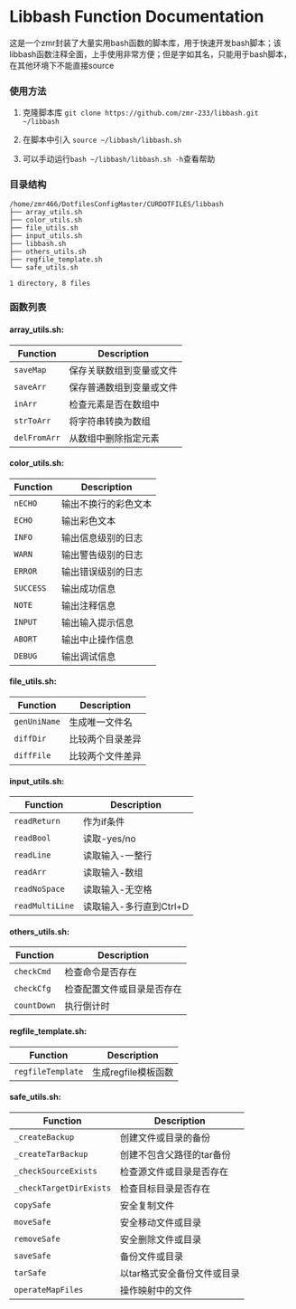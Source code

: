 # Libbash Function Documentation

这是一个zmr封装了大量实用bash函数的脚本库，用于快速开发bash脚本；该libbash函数注释全面，上手使用非常方便；但是字如其名，只能用于bash脚本，在其他环境下不能直接source

### 使用方法

1. 克隆脚本库 `git clone https://github.com/zmr-233/libbash.git ~/libbash`

2. 在脚本中引入 `source ~/libbash/libbash.sh`

3. 可以手动运行`bash ~/libbash/libbash.sh -h`查看帮助

### 目录结构

```
/home/zmr466/DotfilesConfigMaster/CURDOTFILES/libbash
├── array_utils.sh
├── color_utils.sh
├── file_utils.sh
├── input_utils.sh
├── libbash.sh
├── others_utils.sh
├── regfile_template.sh
└── safe_utils.sh

1 directory, 8 files
```

### 函数列表

#### array_utils.sh:
| Function | Description |
|----------|-------------|
| `saveMap` | 保存关联数组到变量或文件 |
| `saveArr` | 保存普通数组到变量或文件 |
| `inArr` | 检查元素是否在数组中 |
| `strToArr` | 将字符串转换为数组 |
| `delFromArr` | 从数组中删除指定元素 |

#### color_utils.sh:
| Function | Description |
|----------|-------------|
| `nECHO` | 输出不换行的彩色文本 |
| `ECHO` | 输出彩色文本 |
| `INFO` | 输出信息级别的日志 |
| `WARN` | 输出警告级别的日志 |
| `ERROR` | 输出错误级别的日志 |
| `SUCCESS` | 输出成功信息 |
| `NOTE` | 输出注释信息 |
| `INPUT` | 输出输入提示信息 |
| `ABORT` | 输出中止操作信息 |
| `DEBUG` | 输出调试信息 |

#### file_utils.sh:
| Function | Description |
|----------|-------------|
| `genUniName` | 生成唯一文件名 |
| `diffDir` | 比较两个目录差异 |
| `diffFile` | 比较两个文件差异 |

#### input_utils.sh:
| Function | Description |
|----------|-------------|
| `readReturn` | 作为if条件 |
| `readBool` | 读取-yes/no |
| `readLine` | 读取输入-一整行 |
| `readArr` | 读取输入-数组 |
| `readNoSpace` | 读取输入-无空格 |
| `readMultiLine` | 读取输入-多行直到Ctrl+D |

#### others_utils.sh:
| Function | Description |
|----------|-------------|
| `checkCmd` | 检查命令是否存在 |
| `checkCfg` | 检查配置文件或目录是否存在 |
| `countDown` | 执行倒计时 |

#### regfile_template.sh:
| Function | Description |
|----------|-------------|
| `regfileTemplate` | 生成regfile模板函数 |

#### safe_utils.sh:
| Function | Description |
|----------|-------------|
| `_createBackup` | 创建文件或目录的备份 |
| `_createTarBackup` | 创建不包含父路径的tar备份 |
| `_checkSourceExists` | 检查源文件或目录是否存在 |
| `_checkTargetDirExists` | 检查目标目录是否存在 |
| `copySafe` | 安全复制文件 |
| `moveSafe` | 安全移动文件或目录 |
| `removeSafe` | 安全删除文件或目录 |
| `saveSafe` | 备份文件或目录 |
| `tarSafe` | 以tar格式安全备份文件或目录 |
| `operateMapFiles` | 操作映射中的文件 |

